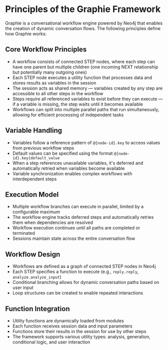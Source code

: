 # Principles of the Graphie Framework

Graphie is a conversational workflow engine powered by Neo4j that enables the creation of dynamic conversation flows. The following principles define how Graphie works:

## Core Workflow Principles

- A workflow consists of connected STEP nodes, where each step can have one parent but multiple children (one incoming NEXT relationship but potentially many outgoing ones)
- Each STEP node executes a utility function that processes data and stores results as variables in the session
- The session acts as shared memory — variables created by any step are accessible to all other steps in the workflow
- Steps require all referenced variables to exist before they can execute — if a variable is missing, the step waits until it becomes available
- Workflows can split into multiple parallel paths that run simultaneously, allowing for efficient processing of independent tasks

## Variable Handling

- Variables follow a reference pattern of `@{node-id}.key` to access values from previous workflow steps
- Default values can be specified using the format `@{node-id}.key|default_value`
- When a step references unavailable variables, it's deferred and automatically retried when variables become available
- Variable synchronization enables complex workflows with interdependent steps

## Execution Model

- Multiple workflow branches can execute in parallel, limited by a configurable maximum
- The workflow engine tracks deferred steps and automatically retries them when dependencies are resolved
- Workflow execution continues until all paths are completed or terminated
- Sessions maintain state across the entire conversation flow

## Workflow Design

- Workflows are defined as a graph of connected STEP nodes in Neo4j
- Each STEP specifies a function to execute (e.g., `reply.reply`, `analyze.analyze_input`)
- Conditional branching allows for dynamic conversation paths based on user input
- Loop structures can be created to enable repeated interactions

## Function Integration

- Utility functions are dynamically loaded from modules
- Each function receives session data and input parameters
- Functions store their results in the session for use by other steps
- The framework supports various utility types: analysis, generation, conditional logic, and user interaction
